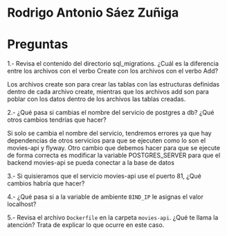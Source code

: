 # Rodrigo Antonio Sáez Zuñiga

# Preguntas

1.- Revisa el contenido del directorio sql_migrations. ¿Cuál es la diferencia entre los archivos con el verbo Create con los archivos con el verbo Add?

Los archivos create son para crear las tablas con las estructuras definidas dentro de cada archivo create, mientras que los archivos add son para poblar con los datos dentro de los archivos las tablas creadas.

2.- ¿Qué pasa si cambias el nombre del servicio de postgres a db? ¿Qué otros cambios tendrías que hacer?

Si solo se cambia el nombre del servicio, tendremos errores ya que hay dependencias de otros servicios para que se ejecuten como lo son el movies-api y flyway. Otro cambio que debemos hacer para que se ejecute de forma correcta es modificar la variable POSTGRES_SERVER para que el backend movies-api se pueda conectar a la base de datos

3.- Si quisieramos que el servicio movies-api use el puerto 81, ¿Qué cambios habría que hacer? 

4.- ¿Qué pasa si a la variable de ambiente `BIND_IP` le asignas el valor localhost?

5.- Revisa el archivo `Dockerfile` en la carpeta `movies-api`. ¿Qué te llama la atención? Trata de explicar lo que ocurre en este caso.
